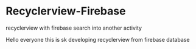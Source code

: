 # Recyclerview-Firebase
recyclerview with firebase search into another activity

Hello everyone this is sk developing recyclerview from firebase database
